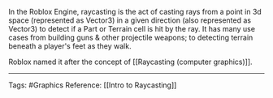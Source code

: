 In the Roblox Engine, raycasting is the act of casting rays from a point in 3d space (represented as Vector3) in a given direction (also represented as Vector3) to detect if a Part or Terrain cell is hit by the ray. It has many use cases from building guns & other projectile weapons; to detecting terrain beneath a player's feet as they walk.

Roblox named it after the concept of [[Raycasting (computer graphics)]].

---

Tags: #Graphics
Reference: [[Intro to Raycasting]]